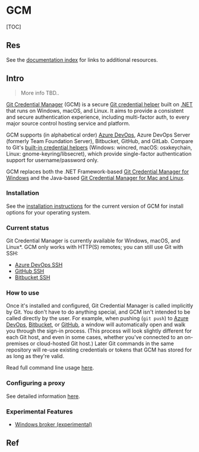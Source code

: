 # GCM

[TOC]



## Res
See the [documentation index](https://github.com/GitCredentialManager/git-credential-manager/blob/release/docs/README.md) for links to additional resources.



## Intro
>  More info TBD..

[Git Credential Manager](https://github.com/GitCredentialManager/git-credential-manager) (GCM) is a secure [Git credential helper](https://git-scm.com/docs/gitcredentials) built on [.NET](https://dotnet.microsoft.com/) that runs on Windows, macOS, and Linux. It aims to provide a consistent and secure authentication experience, including multi-factor auth, to every major source control hosting service and platform.

GCM supports (in alphabetical order) [Azure DevOps](https://dev.azure.com/), Azure DevOps Server (formerly Team Foundation Server), Bitbucket, GitHub, and GitLab. Compare to Git's [built-in credential helpers](https://git-scm.com/book/en/v2/Git-Tools-Credential-Storage) (Windows: wincred, macOS: osxkeychain, Linux: gnome-keyring/libsecret), which provide single-factor authentication support for username/password only.

GCM replaces both the .NET Framework-based [Git Credential Manager for Windows](https://github.com/microsoft/Git-Credential-Manager-for-Windows) and the Java-based [Git Credential Manager for Mac and Linux](https://github.com/microsoft/Git-Credential-Manager-for-Mac-and-Linux).


### Installation
See the [installation instructions](https://github.com/GitCredentialManager/git-credential-manager/blob/release/docs/install.md) for the current version of GCM for install options for your operating system.


### Current status
Git Credential Manager is currently available for Windows, macOS, and Linux*. GCM only works with HTTP(S) remotes; you can still use Git with SSH:

- [Azure DevOps SSH](https://docs.microsoft.com/en-us/azure/devops/repos/git/use-ssh-keys-to-authenticate?view=azure-devops)
- [GitHub SSH](https://help.github.com/en/articles/connecting-to-github-with-ssh)
- [Bitbucket SSH](https://confluence.atlassian.com/bitbucket/ssh-keys-935365775.html)


### How to use
Once it's installed and configured, Git Credential Manager is called implicitly by Git. You don't have to do anything special, and GCM isn't intended to be called directly by the user. For example, when pushing (`git push`) to [Azure DevOps](https://dev.azure.com/), [Bitbucket](https://bitbucket.org/), or [GitHub](https://github.com/), a window will automatically open and walk you through the sign-in process. (This process will look slightly different for each Git host, and even in some cases, whether you've connected to an on-premises or cloud-hosted Git host.) Later Git commands in the same repository will re-use existing credentials or tokens that GCM has stored for as long as they're valid.

Read full command line usage [here](https://github.com/GitCredentialManager/git-credential-manager/blob/release/docs/usage.md).


### Configuring a proxy
See detailed information [here](https://github.com/GitCredentialManager/git-credential-manager/blob/release/docs/netconfig.md#http-proxy).


### Experimental Features
- [Windows broker (experimental)](https://github.com/GitCredentialManager/git-credential-manager/blob/release/docs/windows-broker.md)



## Ref

